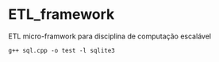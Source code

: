 # ETL_framework
ETL micro-framwork para disciplina de computação escalável


    g++ sql.cpp -o test -l sqlite3
